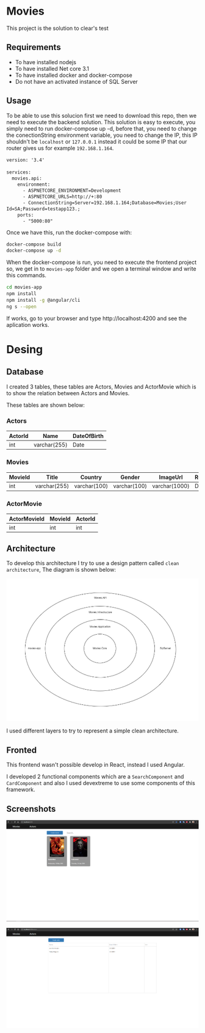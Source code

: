 # Movies
This project is the solution to clear's test

## Requirements
- To have installed nodejs
- To have installed Net core 3.1
- To have installed docker and docker-compose
- Do not have an activated instance of SQL Server

## Usage
To be able to use this solucion first we need to download this repo, then we need to execute the backend solution.
This solution is easy to execute, you simply need to run docker-compose up -d, before that, you need to change the conectionString environment variable, you need to change the IP, this IP shouldn't be `localhost` or `127.0.0.1` instead it could be some IP that our router gives us for example `192.168.1.164`.

```YML
version: '3.4'

services:
  movies.api:
    environment:
      - ASPNETCORE_ENVIRONMENT=Development
      - ASPNETCORE_URLS=http://+:80
      - ConnectionString=Server=192.168.1.164;Database=Movies;User Id=SA;Password=testapp123.;
    ports:
      - "5000:80"
```

Once we have this, run the docker-compose with:

```Bash
docker-compose build
docker-compose up -d
```

When the docker-compose is run, you need to execute the frontend project so, we get in to `movies-app` folder and we open a terminal window and write this commands.

```Bash
cd movies-app
npm install
npm install -g @angular/cli
ng s --open
```
If works, go to your browser and type http://localhost:4200 and see the aplication works.


# Desing

## Database

I created 3 tables, these tables are Actors, Movies and ActorMovie which is to show the relation between Actors and Movies.

These tables are shown below:

### Actors
|ActorId|Name|DateOfBirth|
|----|-----|-------|
|int|varchar(255)|Date|

### Movies
|MovieId|Title|Country|Gender|ImageUrl|ReleaseDate|
|----|-----|-------|----|-----|-------|
|int|varchar(255)|varchar(100)|varchar(100)|varchar(1000)|Date

### ActorMovie
|ActorMovieId|MovieId|ActorId|
|----|-----|-------|
|int|int|int|

## Architecture

To develop this architecture I try to use a design pattern called `clean architecture`, The diagram is shown below:

![](assets/diagram_clean_arquitecture.jpg)

I used different layers to try to represent a simple clean architecture.


## Fronted

This frontend wasn't possible develop in React, instead I used Angular.

I developed 2 functional components which are a `SearchComponent` and `CardComponent` and also I used devextreme to use some components of this framework.

## Screenshots


![](assets/image_movies.png)

![](assets/image_actors.png)